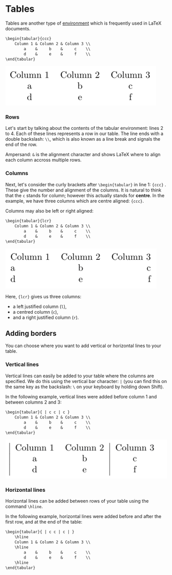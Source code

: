 # Tables

Tables are another type of [environment](../../module-1/environments/) which is frequently used in LaTeX documents.

```text
\begin{tabular}{ccc}
    Column 1 & Column 2 & Column 3 \\
        a    &     b    &     c    \\
        d    &     e    &     f    \\
\end{tabular}
```

![Table as it appears in LaTeX using the above code. Credit: Meirian Lovelace-Tozer. \(2020\).](../../.gitbook/assets/tablular.png)

### Rows

Let's start by talking about the contents of the tabular environment: lines 2 to 4. Each of these lines represents a row in our table. The line ends with a double backslash: `\\`, which is also known as a line break and signals the end of the row.

Ampersand: `&`  is the alignment character and shows LaTeX where to align each column accross multiple rows.

### Columns

Next, let's consider the curly brackets after `\begin{tabular}` in line 1: `{ccc}` . These give the number and alignment of the columns. It is natural to think that the `c` stands for column; however this actually stands for **centre**. In the example, we have three columns which are centre aligned: `{ccc}`.

Columns may also be left or right aligned:

```text
\begin{tabular}{lcr}
    Column 1 & Column 2 & Column 3 \\
        a    &     b    &     c    \\
        d    &     e    &     f    \\
\end{tabular}
```

![Table with left, centre and right aligned columns, as it appears in LaTeX using the above code. Credit: Meirian Lovelace-Tozer. \(2020\).](../../.gitbook/assets/lcr.png)

Here, `{lcr}` gives us three columns: 

* a left justified column \(`l`\),
* a centred column \(`c`\), 
* and a right justified column \(`r`\).

## Adding borders

You can choose where you want to add vertical or horizontal lines to your table.

### Vertical lines

Vertical lines can easily be added to your table where the columns are specified. We do this using the vertical bar character: `|` \(you can find this on the same key as the backslash: `\` on your keyboard by holding down Shift\).

In the following example, vertical lines were added before column 1 and between columns 2 and 3:

```text
\begin{tabular}{ | c c | c }
    Column 1 & Column 2 & Column 3 \\
        a    &     b    &     c    \\
        d    &     e    &     f    \\
\end{tabular}
```

![Table with vertical lines, as it appears in LaTeX using the above code. Credit: Meirian Lovelace-Tozer. \(2020\).](../../.gitbook/assets/verticallines.png)

### Horizontal lines

Horizontal lines can be added between rows of your table using the command `\hline`.

In the following example, horizontal lines were added before and after the first row, and at the end of the table:

```text
\begin{tabular}{ | c c | c | }
    \hline
    Column 1 & Column 2 & Column 3 \\
    \hline
        a    &     b    &     c    \\
        d    &     e    &     f    \\
    \hline
\end{tabular}
```

